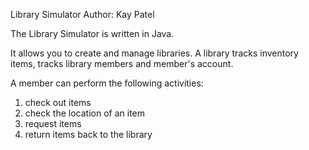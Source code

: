 Library Simulator Author: Kay Patel

The Library Simulator is written in Java. 

It allows you to create and manage libraries. A library tracks inventory items, tracks library members and member's account. 

A member can perform the following activities: 

1. check out items
2. check the location of an item
3. request items 
4. return items back to the library
